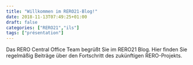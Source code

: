 ```yaml
---
title: "Willkommen im RERO21-Blog!"
date: 2018-11-13T07:49:25+01:00
draft: false
categories: ["RERO21","ils"]
tags: ["présentation"]
---
```

Das RERO Central Office Team begrüßt Sie im RERO21 Blog.
Hier finden Sie regelmäßig Beiträge über den Fortschritt des zukünftigen RERO-Projekts.

